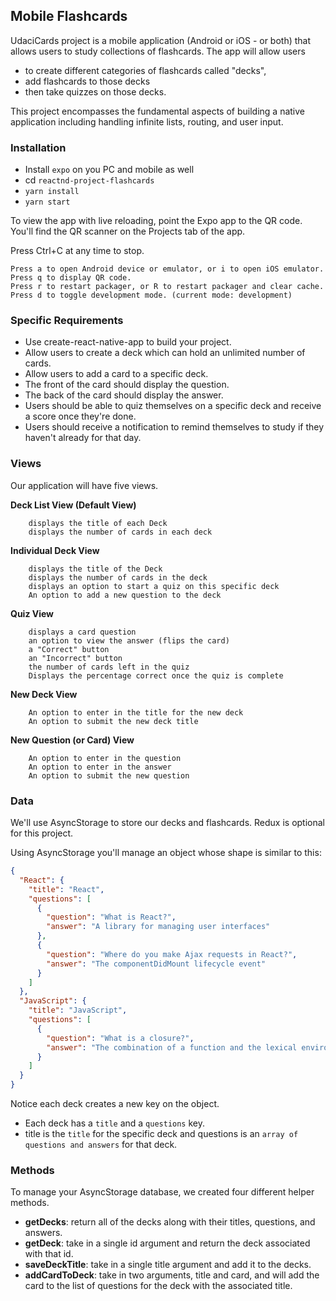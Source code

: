 
## Mobile Flashcards

UdaciCards project is a mobile application (Android or iOS - or both) that 
allows users to study collections of flashcards. 
The app will allow users 
- to create different categories of flashcards called "decks", 
- add flashcards to those decks
- then take quizzes on those decks.


This project encompasses the fundamental aspects of building a native application 
including handling infinite lists, routing, and user input. 


### Installation

 * Install `expo` on you PC and mobile as well
 * cd `reactnd-project-flashcards`
 * `yarn install`
 * `yarn start`

 To view the app with live reloading, point the Expo app to the QR code.
 You'll find the QR scanner on the Projects tab of the app.
 
 Press Ctrl+C at any time to stop.
 
    Press a to open Android device or emulator, or i to open iOS emulator.
    Press q to display QR code.
    Press r to restart packager, or R to restart packager and clear cache.
    Press d to toggle development mode. (current mode: development)

### Specific Requirements

 * Use create-react-native-app to build your project.
 * Allow users to create a deck which can hold an unlimited number of cards.
 * Allow users to add a card to a specific deck.
 * The front of the card should display the question.
 * The back of the card should display the answer.
 * Users should be able to quiz themselves on a specific deck and receive a score once they're done.
 * Users should receive a notification to remind themselves to study if they haven't already for that day.

### Views

Our application will have five views.

   **Deck List View (Default View)**
   
        displays the title of each Deck
        displays the number of cards in each deck

   **Individual Deck View**

        displays the title of the Deck
        displays the number of cards in the deck
        displays an option to start a quiz on this specific deck
        An option to add a new question to the deck

   **Quiz View**
    
        displays a card question
        an option to view the answer (flips the card)
        a "Correct" button
        an "Incorrect" button
        the number of cards left in the quiz
        Displays the percentage correct once the quiz is complete

   **New Deck View**
    
        An option to enter in the title for the new deck
        An option to submit the new deck title

   **New Question (or Card) View**
    
        An option to enter in the question
        An option to enter in the answer
        An option to submit the new question


### Data

We'll use AsyncStorage to store our decks and flashcards. 
Redux is optional for this project.

Using AsyncStorage you'll manage an object whose shape is similar to this:


```json
{
  "React": {
    "title": "React",
    "questions": [
      {
        "question": "What is React?",
        "answer": "A library for managing user interfaces"
      },
      {
        "question": "Where do you make Ajax requests in React?",
        "answer": "The componentDidMount lifecycle event"
      }
    ]
  },
  "JavaScript": {
    "title": "JavaScript",
    "questions": [
      {
        "question": "What is a closure?",
        "answer": "The combination of a function and the lexical environment within which that function was declared."
      }
    ]
  }
}
```

Notice each deck creates a new key on the object. 
* Each deck has a `title` and a `questions` key. 
* title is the `title` for the specific deck and questions is an `array of questions and answers` for that deck.

### Methods

To manage your AsyncStorage database, we created four different helper methods.

* **getDecks**: return all of the decks along with their titles, questions, and answers.
* **getDeck**: take in a single id argument and return the deck associated with that id.
* **saveDeckTitle**: take in a single title argument and add it to the decks.
* **addCardToDeck**: take in two arguments, title and card, and will add the card to the list of questions for the deck with the associated title. 